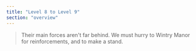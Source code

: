 ```yaml
---
title: "Level 8 to Level 9"
section: "overview"
---
```


> Their main forces aren't far behind. We must hurry to Wintry Manor for reinforcements, and to make a stand.